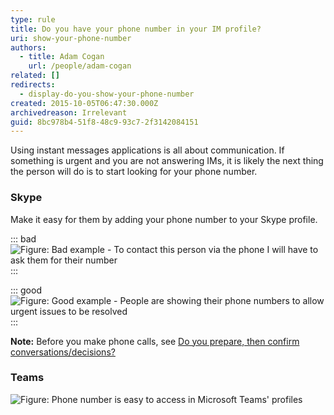 ```yaml
---
type: rule
title: Do you have your phone number in your IM profile?
uri: show-your-phone-number
authors:
  - title: Adam Cogan
    url: /people/adam-cogan
related: []
redirects:
  - display-do-you-show-your-phone-number
created: 2015-10-05T06:47:30.000Z
archivedreason: Irrelevant
guid: 8bc978b4-51f8-48c9-93c7-2f3142084151
---
```

Using instant messages applications is all about communication. If something is urgent and you are not answering IMs, it is likely the next thing the person will do is to start looking for your phone number.

<!--endintro-->

### Skype

Make it easy for them by adding your phone number to your Skype profile.

::: bad
![Figure: Bad example - To contact this person via the phone I will have to ask them for their number](Bad-Example-no-number.jpg)
:::

::: good
![Figure: Good example - People are showing their phone numbers to allow urgent issues to be resolved](Good-Example-numbers-listed.jpg)
:::

**Note:** Before you make phone calls, see [Do you prepare, then confirm conversations/decisions?](/do-you-prepare-then-confirm-conversations-decisions)

### Teams

![Figure: Phone number is easy to access in Microsoft Teams' profiles](teams-phone-number.png)